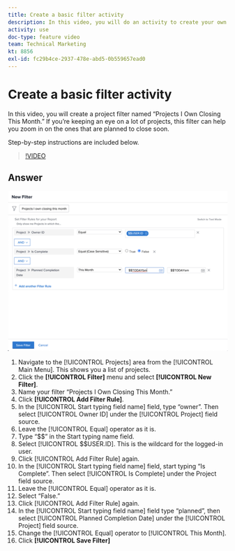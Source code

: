 ```yaml
---
title: Create a basic filter activity
description: In this video, you will do an activity to create your own filter in [!DNL Adobe Workfront].
activity: use
doc-type: feature video
team: Technical Marketing
kt: 8856
exl-id: fc29b4ce-2937-478e-abd5-0b559657ead0
---
```

# Create a basic filter activity

In this video, you will create a project filter named “Projects I Own Closing This Month.” If you’re keeping an eye on a lot of projects, this filter can help you zoom in on the ones that are planned to close soon.

Step-by-step instructions are included below. 

>[!VIDEO](https://video.tv.adobe.com/v/336807/?quality=12)

## Answer

![An image of the screen to create a new filter](assets/basic-filter-activity-updated-6-15-21.png)

1. Navigate to the [!UICONTROL Projects] area from the [!UICONTROL Main Menu]. This shows you a list of projects.
1. Click the **[!UICONTROL Filter]** menu and select **[!UICONTROL New Filter]**.
1. Name your filter “Projects I Own Closing This
Month.”
1. Click **[!UICONTROL Add Filter Rule]**.
1. In the [!UICONTROL Start typing field name] field, type “owner”. Then select [!UICONTROL Owner ID] under the [!UICONTROL Project] field source.
1. Leave the [!UICONTROL Equal] operator as it is.
1. Type “$$” in the Start typing name field.
1. Select [!UICONTROL $$USER.ID]. This is the wildcard for the logged-in user.
1. Click [!UICONTROL Add Filter Rule] again.
1. In the [!UICONTROL Start typing field name] field, start typing “Is Complete”. Then select [!UICONTROL Is Complete] under the Project field source.
1. Leave the [!UICONTROL Equal] operator as it is.
1. Select “False.”
1. Click [!UICONTROL Add Filter Rule] again.
1. In the [!UICONTROL Start typing field name] field type “planned”, then select [!UICONTROL Planned Completion Date] under the [!UICONTROL Project] field source.
1. Change the [!UICONTROL Equal] operator to [!UICONTROL This Month].
1. Click **[!UICONTROL Save Filter]**
